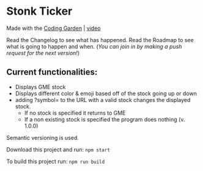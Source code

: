 # Stonk Ticker
Made with the [Coding Garden](https://www.youtube.com/channel/UCLNgu_OupwoeESgtab33CCw) | [video](https://www.youtube.com/watch?v=flxxyHeBowI) 

Read the Changelog to see what has happened.
Read the Roadmap to see what is going to happen and when. (*You can join in by making a push request for the next version!*)

## Current functionalities:
* Displays GME stock
* Displays different color & emoji based off of the stock going up or down
* adding ?symbol= to the URL with a valid stock changes the displayed stock.
    * If no stock is specified it returns to GME
    * If a non existing stock is specified the program does nothing (v. 1.0.0)

Semantic versioning is used.

Download this project and run:
`npm start`

To build this project run:
`npm run build`